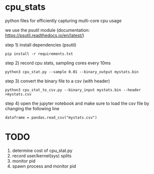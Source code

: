 # cpu_stats
python files for efficiently capturing multi-core cpu usage

we use the psutil module (documentation: https://psutil.readthedocs.io/en/latest/)

step 1) install dependencies (psutil)

````
pip install -r requirements.txt
````

step 2) record cpu stats, sampling cores every 10ms

````
python3 cpu_stat.py --sample 0.01 --binary_output mystats.bin
````

step 3) convert the binary file to a csv (with header)

````
python3 cpu_stat_to_csv.py --binary_input mystats.bin --header >mystats.csv
````

step 4) open the jupyter notebook and make sure to load the csv file by changing the following line

````
dataframe = pandas.read_csv("mystats.csv")
````
# TODO

1) determine cost of cpu_stat.py
2) record user/kernel(sys) splits
3) monitor pid
4) spawn process and monitor pid